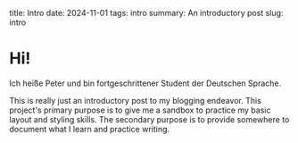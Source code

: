 title: Intro 
date: 2024-11-01
tags: intro
summary: An introductory post
slug: intro

# Hi!

Ich heiße Peter und bin fortgeschrittener Student der Deutschen Sprache.

This is really just an introductory post to my blogging endeavor. This project's primary purpose is to give me a sandbox to practice my basic layout and styling skills. The secondary purpose is to provide somewhere to document what I learn and practice writing.